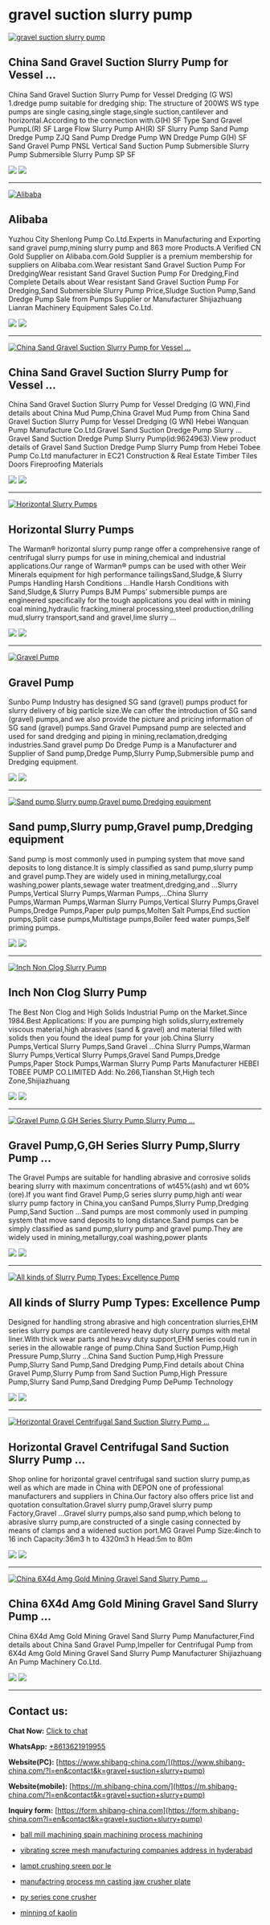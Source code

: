 # gravel suction slurry pump

<a href="https://swt.shibang-china.com/?l=en&img&k=gravel+suction+slurry+pump" target="_blank">![gravel suction slurry pump](http://static.shibang-china.com/all-800x300/968.jpg)</a>

## China Sand Gravel Suction Slurry Pump for Vessel …
China Sand Gravel Suction Slurry Pump for Vessel Dredging (G WS) 1.dredge pump suitable for dredging ship: The structure of 200WS WS type pumps are single casing,single stage,single suction,cantilever and horizontal.According to the connection with.G(H) SF Type Sand Gravel PumpL(R) SF Large Flow Slurry Pump AH(R) SF Slurry Pump Sand Pump Dredge Pump ZJQ Sand Pump Dredge Pump WN Dredge Pump G(H) SF Sand Gravel Pump PNSL Vertical Sand Suction Pump Submersible Slurry Pump Submersible Slurry Pump SP SF


<a href="https://whatsapp.shibangsoft.com/WhatsApp.php" target="_blank" title="WhatsApp">![](http://static.shibang-china.com/icon/whatsapp.png)</a> <a href="https://swt.shibang-china.com/?l=en&icon&k=gravel+suction+slurry+pump" target="_blank">![](http://static.shibang-china.com/icon/chat-en.png)</a>

---

<a href="https://swt.shibang-china.com/?l=en&img&k=gravel+suction+slurry+pump" target="_blank">![Alibaba](http://static.shibang-china.com/all-800x300/406.jpg)</a>

## Alibaba
Yuzhou City Shenlong Pump Co.Ltd.Experts in Manufacturing and Exporting sand gravel pump,mining slurry pump and 863 more Products.A Verified CN Gold Supplier on Alibaba.com.Gold Supplier is a premium membership for suppliers on Alibaba.com.Wear resistant Sand Gravel Suction Pump For DredgingWear resistant Sand Gravel Suction Pump For Dredging,Find Complete Details about Wear resistant Sand Gravel Suction Pump For Dredging,Sand Submersible Slurry Pump Price,Sludge Suction Pump,Sand Dredge Pump Sale from Pumps Supplier or Manufacturer Shijiazhuang Lianran Machinery Equipment Sales Co.Ltd.


<a href="https://whatsapp.shibangsoft.com/WhatsApp.php" target="_blank" title="WhatsApp">![](http://static.shibang-china.com/icon/whatsapp.png)</a> <a href="https://swt.shibang-china.com/?l=en&icon&k=gravel+suction+slurry+pump" target="_blank">![](http://static.shibang-china.com/icon/chat-en.png)</a>

---

<a href="https://swt.shibang-china.com/?l=en&img&k=gravel+suction+slurry+pump" target="_blank">![China Sand Gravel Suction Slurry Pump for Vessel …](http://static.shibang-china.com/all-800x300/410.jpg)</a>

## China Sand Gravel Suction Slurry Pump for Vessel …
China Sand Gravel Suction Slurry Pump for Vessel Dredging (G WN),Find details about China Mud Pump,China Gravel Mud Pump from China Sand Gravel Suction Slurry Pump for Vessel Dredging (G WN) Hebei Wanquan Pump Manufacture Co.Ltd.Gravel Sand Suction Dredge Pump Slurry …Gravel Sand Suction Dredge Pump Slurry Pump(id:9624963).View product details of Gravel Sand Suction Dredge Pump Slurry Pump from Hebei Tobee Pump Co.Ltd manufacturer in EC21 Construction &amp; Real Estate Timber Tiles Doors Fireproofing Materials


<a href="https://whatsapp.shibangsoft.com/WhatsApp.php" target="_blank" title="WhatsApp">![](http://static.shibang-china.com/icon/whatsapp.png)</a> <a href="https://swt.shibang-china.com/?l=en&icon&k=gravel+suction+slurry+pump" target="_blank">![](http://static.shibang-china.com/icon/chat-en.png)</a>

---

<a href="https://swt.shibang-china.com/?l=en&img&k=gravel+suction+slurry+pump" target="_blank">![Horizontal Slurry Pumps](http://static.shibang-china.com/all-800x300/937.jpg)</a>

## Horizontal Slurry Pumps
The Warman&#174; horizontal slurry pump range offer a comprehensive range of centrifugal slurry pumps for use in mining,chemical and industrial applications.Our range of Warman&#174; pumps can be used with other Weir Minerals equipment for high performance tailingsSand,Sludge,&amp; Slurry Pumps Handling Harsh Conditions …Handle Harsh Conditions with Sand,Sludge,&amp; Slurry Pumps BJM Pumps’ submersible pumps are engineered specifically for the tough applications you deal with in mining coal mining,hydraulic fracking,mineral processing,steel production,drilling mud,slurry transport,sand and gravel,lime slurry …


<a href="https://whatsapp.shibangsoft.com/WhatsApp.php" target="_blank" title="WhatsApp">![](http://static.shibang-china.com/icon/whatsapp.png)</a> <a href="https://swt.shibang-china.com/?l=en&icon&k=gravel+suction+slurry+pump" target="_blank">![](http://static.shibang-china.com/icon/chat-en.png)</a>

---

<a href="https://swt.shibang-china.com/?l=en&img&k=gravel+suction+slurry+pump" target="_blank">![Gravel Pump](http://static.shibang-china.com/all-800x300/686.jpg)</a>

## Gravel Pump
Sunbo Pump Industry has designed SG sand (gravel) pumps product for slurry delivery of big particle size.We can offer the introduction of SG sand (gravel) pumps,and we also provide the picture and pricing information of SG sand (gravel) pumps.Sand Gravel Pumpsand pump are selected and used for sand dredging and piping in mining,reclamation,dredging industries.Sand gravel pump Do Dredge Pump is a Manufacturer and Supplier of Sand pump,Dredge Pump,Slurry Pump,Submersible pump and Dredging equipment.


<a href="https://whatsapp.shibangsoft.com/WhatsApp.php" target="_blank" title="WhatsApp">![](http://static.shibang-china.com/icon/whatsapp.png)</a> <a href="https://swt.shibang-china.com/?l=en&icon&k=gravel+suction+slurry+pump" target="_blank">![](http://static.shibang-china.com/icon/chat-en.png)</a>

---

<a href="https://swt.shibang-china.com/?l=en&img&k=gravel+suction+slurry+pump" target="_blank">![Sand pump,Slurry pump,Gravel pump,Dredging equipment](http://static.shibang-china.com/all-800x300/932.jpg)</a>

## Sand pump,Slurry pump,Gravel pump,Dredging equipment
Sand pump is most commonly used in pumping system that move sand deposits to long distance.It is simply classified as sand pump,slurry pump and gravel pump.They are widely used in mining,metallurgy,coal washing,power plants,sewage water treatment,dredging,and …Slurry Pumps,Vertical Slurry Pumps,Warman Pumps,…China Slurry Pumps,Warman Pumps,Warman Slurry Pumps,Vertical Slurry Pumps,Gravel Pumps,Dredge Pumps,Paper pulp pumps,Molten Salt Pumps,End suction pumps,Split case pumps,Multistage pumps,Boiler feed water pumps,Self priming pumps.


<a href="https://whatsapp.shibangsoft.com/WhatsApp.php" target="_blank" title="WhatsApp">![](http://static.shibang-china.com/icon/whatsapp.png)</a> <a href="https://swt.shibang-china.com/?l=en&icon&k=gravel+suction+slurry+pump" target="_blank">![](http://static.shibang-china.com/icon/chat-en.png)</a>

---

<a href="https://swt.shibang-china.com/?l=en&img&k=gravel+suction+slurry+pump" target="_blank">![Inch Non Clog Slurry Pump](http://static.shibang-china.com/all-800x300/1407.jpg)</a>

## Inch Non Clog Slurry Pump
The Best Non Clog and High Solids Industrial Pump on the Market.Since 1984.Best Applications: If you are pumping high solids,slurry,extremely viscous material,high abrasives (sand &amp; gravel) and material filled with solids then you found the ideal pump for your job.China Slurry Pumps,Vertical Slurry Pumps,Sand Gravel …China Slurry Pumps,Warman Slurry Pumps,Vertical Slurry Pumps,Gravel Sand Pumps,Dredge Pumps,Paper Stock Pumps,Warman Slurry Pump Parts Manufacturer HEBEI TOBEE PUMP CO.LIMITED Add: No.266,Tianshan St,High tech Zone,Shijiazhuang


<a href="https://whatsapp.shibangsoft.com/WhatsApp.php" target="_blank" title="WhatsApp">![](http://static.shibang-china.com/icon/whatsapp.png)</a> <a href="https://swt.shibang-china.com/?l=en&icon&k=gravel+suction+slurry+pump" target="_blank">![](http://static.shibang-china.com/icon/chat-en.png)</a>

---

<a href="https://swt.shibang-china.com/?l=en&img&k=gravel+suction+slurry+pump" target="_blank">![Gravel Pump,G,GH Series Slurry Pump,Slurry Pump …](http://static.shibang-china.com/all-800x300/868.jpg)</a>

## Gravel Pump,G,GH Series Slurry Pump,Slurry Pump …
The Gravel Pumps are suitable for handling abrasive and corrosive solids bearing slurry with maximum concentrations of wt45%(ash) and wt 60%(ore).If you want find Gravel Pump,G series slurry pump,high anti wear slurry pump factory in China,you canSand Pumps,Slurry Pump,Dredging Pump,Sand Suction …Sand pumps are most commonly used in pumping system that move sand deposits to long distance.Sand pumps can be simply classified as sand pump,slurry pump and gravel pump.They are widely used in mining,metallurgy,coal washing,power plants


<a href="https://whatsapp.shibangsoft.com/WhatsApp.php" target="_blank" title="WhatsApp">![](http://static.shibang-china.com/icon/whatsapp.png)</a> <a href="https://swt.shibang-china.com/?l=en&icon&k=gravel+suction+slurry+pump" target="_blank">![](http://static.shibang-china.com/icon/chat-en.png)</a>

---

<a href="https://swt.shibang-china.com/?l=en&img&k=gravel+suction+slurry+pump" target="_blank">![All kinds of Slurry Pump Types: Excellence Pump](http://static.shibang-china.com/all-800x300/555.jpg)</a>

## All kinds of Slurry Pump Types: Excellence Pump
Designed for handling strong abrasive and high concentration slurries,EHM series slurry pumps are cantilevered heavy duty slurry pumps with metal liner.With thick wear parts and heavy duty support,EHM series could run in series in the allowable range of pump.China Sand Suction Pump,High Pressure Pump,Slurry …China Sand Suction Pump,High Pressure Pump,Slurry Sand Pump,Sand Dredging Pump,Find details about China Gravel Pump,Slurry Pump from Sand Suction Pump,High Pressure Pump,Slurry Sand Pump,Sand Dredging Pump DePump Technology


<a href="https://whatsapp.shibangsoft.com/WhatsApp.php" target="_blank" title="WhatsApp">![](http://static.shibang-china.com/icon/whatsapp.png)</a> <a href="https://swt.shibang-china.com/?l=en&icon&k=gravel+suction+slurry+pump" target="_blank">![](http://static.shibang-china.com/icon/chat-en.png)</a>

---

<a href="https://swt.shibang-china.com/?l=en&img&k=gravel+suction+slurry+pump" target="_blank">![Horizontal Gravel Centrifugal Sand Suction Slurry Pump …](http://static.shibang-china.com/all-800x300/1017.jpg)</a>

## Horizontal Gravel Centrifugal Sand Suction Slurry Pump …
Shop online for horizontal gravel centrifugal sand suction slurry pump,as well as which are made in China with DEPON one of professional manufacturers and suppliers in China.Our factory also offers price list and quotation consultation.Gravel slurry pump,Gravel slurry pump Factory,Gravel …Gravel slurry pumps,also sand pump,which belong to abrasive slurry pump,are constructed of a single casing connected by means of clamps and a widened suction port.MG Gravel Pump Size:4inch to 16 inch Capacity:36m3 h to 4320m3 h Head:5m to 80m


<a href="https://whatsapp.shibangsoft.com/WhatsApp.php" target="_blank" title="WhatsApp">![](http://static.shibang-china.com/icon/whatsapp.png)</a> <a href="https://swt.shibang-china.com/?l=en&icon&k=gravel+suction+slurry+pump" target="_blank">![](http://static.shibang-china.com/icon/chat-en.png)</a>

---

<a href="https://swt.shibang-china.com/?l=en&img&k=gravel+suction+slurry+pump" target="_blank">![China 6X4d Amg Gold Mining Gravel Sand Slurry Pump …](http://static.shibang-china.com/all-800x300/315.jpg)</a>

## China 6X4d Amg Gold Mining Gravel Sand Slurry Pump …
China 6X4d Amg Gold Mining Gravel Sand Slurry Pump Manufacturer,Find details about China Sand Gravel Pump,Impeller for Centrifugal Pump from 6X4d Amg Gold Mining Gravel Sand Slurry Pump Manufacturer Shijiazhuang An Pump Machinery Co.Ltd.

<a href="https://whatsapp.shibangsoft.com/WhatsApp.php" target="_blank" title="WhatsApp">![](http://static.shibang-china.com/icon/whatsapp.png)</a> <a href="https://swt.shibang-china.com/?l=en&icon&k=gravel+suction+slurry+pump" target="_blank">![](http://static.shibang-china.com/icon/chat-en.png)</a>

---
## Contact us:

**Chat Now:** [Click to chat](https://swt.shibang-china.com?l=en&contact&k=gravel+suction+slurry+pump)

**WhatsApp:**  [+8613621919955](https://whatsapp.shibangsoft.com/WhatsApp.php)

**Website(PC):** [https://www.shibang-china.com/](https://www.shibang-china.com/?l=en&contact&k=gravel+suction+slurry+pump)

**Website(mobile):** [https://m.shibang-china.com/](https://m.shibang-china.com/?l=en&contact&k=gravel+suction+slurry+pump)

**Inquiry form:** [https://form.shibang-china.com](https://form.shibang-china.com?l=en&contact&k=gravel+suction+slurry+pump)

* [ball mill machining spain machining process machining](../138/ball%20mill%20machining%20spain%20machining%20process%20machining.md)

* [vibrating scree mesh manufacturing companies address in hyderabad](../136/vibrating%20scree%20mesh%20manufacturing%20companies%20address%20in%20hyderabad.md)

* [lampt crushing sreen por le](../133/lampt%20crushing%20sreen%20por%20le.md)

* [manufactring process mn casting jaw crusher plate](../127/manufactring%20process%20mn%20casting%20jaw%20crusher%20plate.md)

* [py series cone crusher](../131/py%20series%20cone%20crusher.md)

* [minning of kaolin](../127/minning%20of%20kaolin.md)